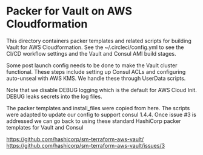 # Packer for Vault on AWS Cloudformation

This directory containers packer templates and related scripts for building Vault for AWS Cloudformation. See the ~/.circleci/config.yml to see the CI/CD workflow settings and the Vault and Consul AMI build stages.

Some post launch config needs to be done to make the Vault cluster functional. These steps include setting up Consul ACLs and configuring auto-unseal with AWS KMS. We handle these through UserData scripts.

Note that we disable DEBUG logging which is the default for AWS Cloud Init. DEBUG leaks secrets into the log files.

The packer templates and install_files were copied from here. The scripts were adapted to update our config to support consul 1.4.4.  Once issue #3 is addressed we can go back to using these standard HashiCorp packer templates for Vault and Consul

https://github.com/hashicorp/sm-terraform-aws-vault/
https://github.com/hashicorp/sm-terraform-aws-vault/issues/3
